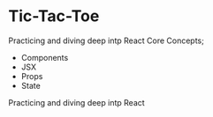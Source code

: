 # Tic-Tac-Toe

Practicing and diving deep intp React Core Concepts; 
- Components
- JSX
- Props
- State

Practicing and diving deep intp React 




